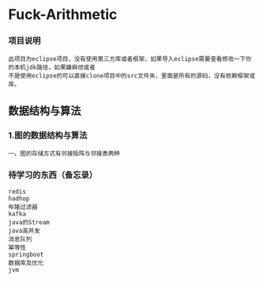 # Fuck-Arithmetic


### 项目说明
	此项目为eclipse项目，没有使用第三方库或者框架，如果导入eclipse需要查看修改一下你的本机jdk路径，如果嫌麻烦或者
	不是使用eclipse的可以直接clone项目中的src文件夹，里面是所有的源码，没有依赖框架或库。


## 数据结构与算法

### 1.图的数据结构与算法
	一。图的存储方式有邻接矩阵与邻接表两种
	
### 待学习的东西（备忘录）
	redis
	hadhop
	布隆过滤器
	kafka
	java的Stream
	java高并发
	消息队列
	幂等性
	springboot
	数据库及优化
	jvm